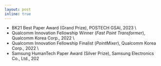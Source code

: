 ```yaml
---
layout: post
inline: true
---
```


- BK21 Best Paper Award (Grand Prize), POSTECH GSAI, 2023 \\
- Qualcomm Innovation Fellowship Winner (*Fast Point Transformer*), Qualcomm Korea Corp., 2022 \\
- Qualcomm Innovation Fellowship Finalist (*PointMixer*), Qualcomm Korea Corp., 2022 \\
- Samsung HumanTech Paper Award (Silver Prize), Samsung Electronics Co., Ltd., 202